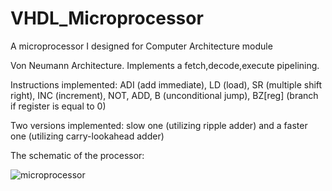 # VHDL_Microprocessor
A microprocessor I designed for Computer Architecture module

Von Neumann Architecture. Implements a fetch,decode,execute pipelining. 

Instructions implemented: ADI (add immediate), LD (load), SR (multiple shift right), INC (increment), NOT, ADD, B (unconditional jump), BZ[reg] (branch if register is equal to 0)

Two versions implemented: slow one (utilizing ripple adder) and a faster one (utilizing carry-lookahead adder)

The schematic of the processor:

![microprocessor](https://user-images.githubusercontent.com/24837651/113886054-4574ef00-97b8-11eb-8a24-342ea93b1c59.png)

